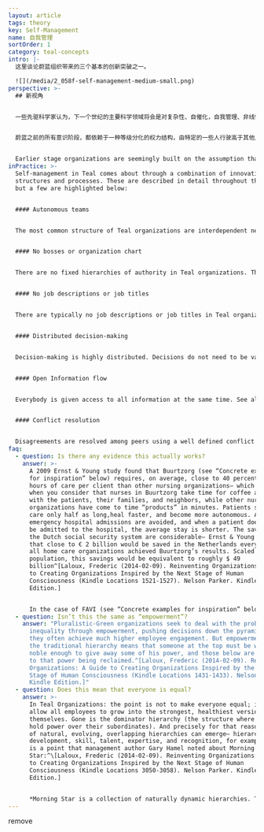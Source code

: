 ```yaml
---
layout: article
tags: theory
key: Self-Management
name: 自我管理
sortOrder: 1
category: teal-concepts
intro: |-
  这里谈论蔚蓝组织带来的三个基本的创新突破之一。

  ![](/media/2_058f-self-management-medium-small.png)
perspective: >-
  ## 新视角


  一些先驱科学家认为，下一个世纪的主要科学领域将会是对复杂性、自催化，自我管理、非线性、以及适应性系统的研究。这通常被称为复杂体，或混沌学（对于蔚蓝阶段而言，这些理论等同于牛顿理论在橙色阶段的地位）。虽然我们目前还只是刚刚开始重视这些，但自我管理绝对并不是个惊人的新发明。这个世界已经按照这个规则运作了数十亿年，衍生出各种出色而复杂的，让我们几乎无法理解的生物体和生态系统（道）。自组织是这个世界的生命力量，在混沌的边缘维持恰到好处的用来旋卷能量的微量秩序，将秩序比例维持在刚好能生效而又不束缚灵活的适应性和学习创新进程，而生生不息。^\[Laloux, Frederic (2014-02-09). Reinventing Organizations: A Guide to Creating Organizations Inspired by the Next Stage of Human Consciousness (Kindle Locations 2997-3003). Nelson Parker. Kindle Edition.]


  蔚蓝之前的所有意识阶段，都依赖于一种等级分化的权力结构，由特定的一些人行驶高于其他人的权威。力量和决策权集中在塔顶，将同事分割成有权和无权的强弱两种人群，并随之带来了有史以来一直在污染组织的各种扭曲和问题（违背人性）。组织内的权力被看作值得争夺的珍希商品。这种状况无疑会激发出人性的阴暗面：个人野心、政治心机、不信任、恐惧、和贪婪。在组织底层，这经常会激发带来无力感的两个孪生兄弟：懈怠和抱怨。我们在很多组织内见证到的那些不断蔓延开来的缺乏驱动力现象，就是权力不平等分配带来的毁灭性副作用。对少数幸运者而言，职场是快乐的自我表现空间，是一种跟同事友好携手追逐有意义目标的空间。而对多数人而言，工作单纯是种苦差，是每天出卖几个小时的人生来换取口粮的手段。全球化生产力的故事，只是个浪费才能和能量的悲伤神话。^\[Laloux, Frederic (2014-02-09). Reinventing Organizations: A Guide to Creating Organizations Inspired by the Next Stage of Human Consciousness (Kindle Locations 1416-1423). Nelson Parker. Kindle Edition.] ^\[A 2012 survey conducted by Tower Watson, a human resources consulting firm polled 32,000 workers in the corporate sector in 29 countries to measure employee engagement (as well as the key factors contributing to engagement, such as confidence in senior management and the perceived interest by senior management in employee well-being). The overarching conclusion: just around a third of people are engaged in their work (35 percent). Many more people are “detached” or actively “disengaged” (43 percent). The remaining 22 percent feel “unsupported.”] ^\[For a deep discussion of what motivates the modern worker, see Drive: The Surprising Truth About What Motivates Us by Daniel Pink, Riverhead Hardcover, 2009.]


  Earlier stage organizations are seemingly built on the assumption that people cannot be trusted to act in the organization’s best interest without supervision. Teal Organizations are built on a foundation of mutual trust. Workers and employees are seen as reasonable people that want to do good work and can be trusted to do the right thing. With that premise, very few rules and control mechanisms are needed. And employees are energized to make extraordinary things happen.
inPractice: >-
  Self-management in Teal comes about through a combination of innovative
  structures and processes. These are described in detail throughout the wiki,
  but a few are highlighted below:


  #### Autonomous teams


  The most common structure of Teal organizations are interdependent networks of small, autonomous teams. The nature of these networks will take a variety of forms, depending on the characteristics of their industry and environment, but all consist primarily of teams, usually 10-20 people, that self-organize and are not under the authority of anyone outside the team.


  #### No bosses or organization chart


  There are no fixed hierarchies of authority in Teal organizations. There are no bosses within or outside of the teams. The primacy of the boss-subordinate relationship is replaced with peer-based mutual commitments. Decision rights and power flow to any individual who has the expertise, interest, or willingness to step in and contribute to a situation. Fluid, natural hierarchies replace the fixed power hierarchies of the traditional pyramid - leaving the organization without an organizational chart. See also [Organizational Structure](../organizational-structure/).


  #### No job descriptions or job titles


  There are typically no job descriptions or job titles in Teal organizations. Rather each individual has a number of roles that he/she has agreed to and committed to fulfill. When someone senses an issue or an opportunity that calls for a new role, someone simply steps forward and offers to take on that role. See also [Job Titles and Job Descriptions](../job-titles-and-job-descriptions/) and [Role Definition and Allocation](../role-definition-and-allocation/).


  #### Distributed decision-making


  Decision-making is highly distributed. Decisions do not need to be validated by the hierarchy nor by consensus of the community. Any person can make any decision after seeking advice from 1) everyone who will be meaningfully affected, and 2) people with expertise in the matter. See also [Decision Making](../decision-making/).


  #### Open Information flow


  Everybody is given access to all information at the same time. See also [Information Flow](../information-flow/).


  #### Conflict resolution


  Disagreements are resolved among peers using a well defined conflict resolution process. Peers hold each other accountable for their mutual commitments. See also [Conflict Resolution](../conflict-resolution/).
faq:
  - question: Is there any evidence this actually works?
    answer: >-
      A 2009 Ernst & Young study found that Buurtzorg (see “Concrete examples
      for inspiration” below) requires, on average, close to 40 percent fewer
      hours of care per client than other nursing organizations— which is ironic
      when you consider that nurses in Buurtzorg take time for coffee and talk
      with the patients, their families, and neighbors, while other nursing
      organizations have come to time “products” in minutes. Patients stay in
      care only half as long,heal faster, and become more autonomous. A third of
      emergency hospital admissions are avoided, and when a patient does need to
      be admitted to the hospital, the average stay is shorter. The savings for
      the Dutch social security system are considerable— Ernst & Young estimates
      that close to € 2 billion would be saved in the Netherlands every year if
      all home care organizations achieved Buurtzorg’s results. Scaled to the US
      population, this savings would be equivalent to roughly $ 49
      billion^[Laloux, Frederic (2014-02-09). Reinventing Organizations: A Guide
      to Creating Organizations Inspired by the Next Stage of Human
      Consciousness (Kindle Locations 1521-1527). Nelson Parker. Kindle
      Edition.]


      In the case of FAVI (see “Concrete examples for inspiration” below), a foundry based in France, all its competitors have moved to China to enjoy cheaper labor costs. And yet FAVI is not only the one producer left standing in Europe; it also commands a 50 percent market share for its gearbox forks. Its product quality is legendary, and its on-time delivery close to mythical: workers are proud of their record of not a single order delivered late in over 25 years. FAVI delivers high profit margins, year in and year out, despite Chinese competition, salaries well above average, and highly cyclical demand patterns.^[Laloux, Frederic (2014-02-09). Reinventing Organizations: A Guide to Creating Organizations Inspired by the Next Stage of Human Consciousness (Kindle Locations 1690-1694). Nelson Parker. Kindle Edition.]
  - question: Isn’t this the same as “empowerment”?
    answer: "Pluralistic-Green organizations seek to deal with the problem of power
      inequality through empowerment, pushing decisions down the pyramid, and
      they often achieve much higher employee engagement. But empowerment within
      the traditional hierarchy means that someone at the top must be wise or
      noble enough to give away some of his power, and those below are subject
      to that power being reclaimed.^[Laloux, Frederic (2014-02-09). Reinventing
      Organizations: A Guide to Creating Organizations Inspired by the Next
      Stage of Human Consciousness (Kindle Locations 1431-1433). Nelson Parker.
      Kindle Edition.]"
  - question: Does this mean that everyone is equal?
    answer: >-
      In Teal Organizations: the point is not to make everyone equal; it is to
      allow all employees to grow into the strongest, healthiest version of
      themselves. Gone is the dominator hierarchy (the structure where bosses
      hold power over their subordinates). And precisely for that reason, lots
      of natural, evolving, overlapping hierarchies can emerge— hierarchies of
      development, skill, talent, expertise, and recognition, for example. This
      is a point that management author Gary Hamel noted about Morning
      Star:^\[Laloux, Frederic (2014-02-09). Reinventing Organizations: A Guide
      to Creating Organizations Inspired by the Next Stage of Human
      Consciousness (Kindle Locations 3050-3058). Nelson Parker. Kindle
      Edition.]


      *Morning Star is a collection of naturally dynamic hierarchies. There isn’t one formal hierarchy; there are many informal ones. On any issue some colleagues will have a bigger say than others will, depending on their expertise and willingness to help. These are hierarchies of influence, not position, and they’re built from the bottom up. At Morning Star one accumulates authority by demonstrating expertise, helping peers, and adding value. Stop doing those things, and your influence wanes— as will your pay.*^\[Gary Hamel, “First, Let’s Fire All the Managers,” Harvard Business Review, December 2011, http:// hbr.org/ 2011/ 12/ first-lets-fire-all-the-managers, accessed April 11, 2012.]
---
```

remove